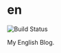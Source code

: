 # en 
![Build Status](https://github.com/NoahDragon/en/workflows/deploy/badge.svg?branch=master)

My English Blog.
